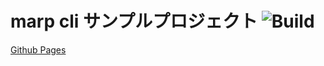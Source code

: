 # marp cli サンプルプロジェクト ![Build](https://github.com/github/docs/actions/workflows/main.yml/badge.svg)

[Github Pages](https://koko-u.github.io/marp-example/marp.html)